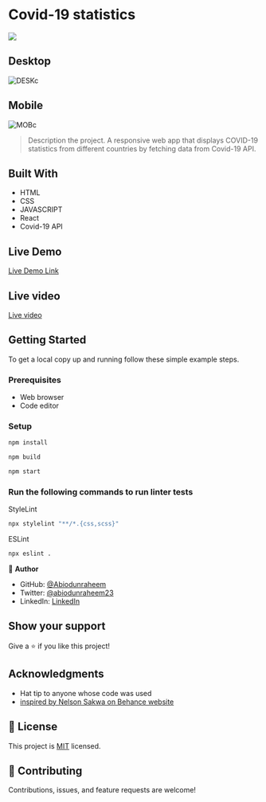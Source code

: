 # Covid-19 statistics
![](https://img.shields.io/badge/Microverse-blueviolet)

## Desktop
![DESKc](https://user-images.githubusercontent.com/98400013/176186824-bb8512f9-097d-4e3e-896f-467af5c9a417.png)

## Mobile
![MOBc](https://user-images.githubusercontent.com/98400013/176186836-fd110fc9-ebbb-43d3-920e-775d5f0f5e02.png)



> Description the project.
> A responsive web app that displays COVID-19 statistics from different countries by fetching data from Covid-19 API.



## Built With

- HTML
- CSS
- JAVASCRIPT
- React
- Covid-19 API

## Live Demo 
[Live Demo Link](https://62bb0e3e5ee5341abc51b517--jolly-douhua-57a5de.netlify.app/)

## Live video 
[Live video](https://www.loom.com/share/7c7148b35edd44428e817e76219935b1)



## Getting Started


To get a local copy up and running follow these simple example steps.

### Prerequisites

- Web browser
- Code editor

### Setup


```bash
npm install
```

```bash
npm build
```

```bash
npm start
```

### Run the following commands to run linter tests


StyleLint
```bash
npx stylelint "**/*.{css,scss}"
```

ESLint
```bash
npx eslint .
```

👤 **Author**

- GitHub: [@Abiodunraheem](https://github.com/Abiodunraheem)
- Twitter: [@abiodunraheem23](https://twitter.com/abiodunraheem23)
- LinkedIn: [LinkedIn](https://www.linkedin.com/in/abiodun-raheem)

## Show your support

Give a ⭐️ if you like this project!

## Acknowledgments

- Hat tip to anyone whose code was used
- [inspired by Nelson Sakwa on Behance website](https://www.behance.net/sakwadesignstudio)

## 📝 License

This project is [MIT](https://github.com/abiodunraheem/news-website/blob/development/LICENSE) licensed.

## 🤝 Contributing

Contributions, issues, and feature requests are welcome!
